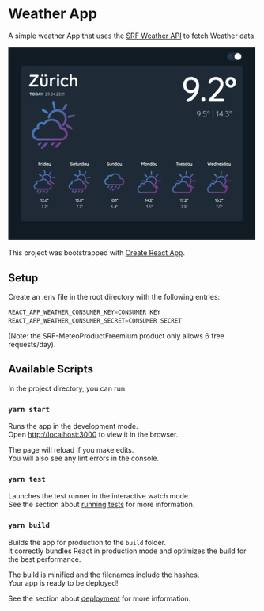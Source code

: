 # Weather App

A simple weather App that uses the [SRF Weather API](https://developer.srgssr.ch/apis/srf-weather) to fetch Weather data.

<img src="./src/assets/Screenshot.png" alt="screenshot" width="500"/>

This project was bootstrapped with [Create React App](https://github.com/facebook/create-react-app).

## Setup

Create an .env file in the root directory with the following entries:

```javascript
REACT_APP_WEATHER_CONSUMER_KEY=CONSUMER KEY
REACT_APP_WEATHER_CONSUMER_SECRET=CONSUMER SECRET
```

(Note: the SRF-MeteoProductFreemium product only allows 6 free requests/day).

## Available Scripts

In the project directory, you can run:

### `yarn start`

Runs the app in the development mode.\
Open [http://localhost:3000](http://localhost:3000) to view it in the browser.

The page will reload if you make edits.\
You will also see any lint errors in the console.

### `yarn test`

Launches the test runner in the interactive watch mode.\
See the section about [running tests](https://facebook.github.io/create-react-app/docs/running-tests) for more information.

### `yarn build`

Builds the app for production to the `build` folder.\
It correctly bundles React in production mode and optimizes the build for the best performance.

The build is minified and the filenames include the hashes.\
Your app is ready to be deployed!

See the section about [deployment](https://facebook.github.io/create-react-app/docs/deployment) for more information.
